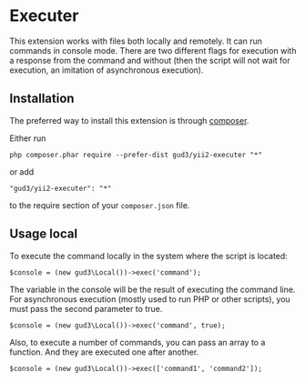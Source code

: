 Executer
===========
This extension works with files both locally and remotely. It can run commands in console mode. 
There are two different flags for execution with a response from the command and without (then the script will not wait for execution, an imitation of asynchronous execution).

Installation
------------

The preferred way to install this extension is through [composer](http://getcomposer.org/download/).

Either run

```
php composer.phar require --prefer-dist gud3/yii2-executer "*"
```

or add

```
"gud3/yii2-executer": "*"
```

to the require section of your `composer.json` file.


Usage local
-----
To execute the command locally in the system where the script is located:

```
$console = (new gud3\Local())->exec('command');
```

The variable in the console will be the result of executing the command line. For asynchronous execution (mostly used to run PHP or other scripts), you must pass the second parameter to true.

```
$console = (new gud3\Local())->exec('command', true);
```

Also, to execute a number of commands, you can pass an array to a function. And they are executed one after another.

```
$console = (new gud3\Local())->exec(['command1', 'command2']);
```

